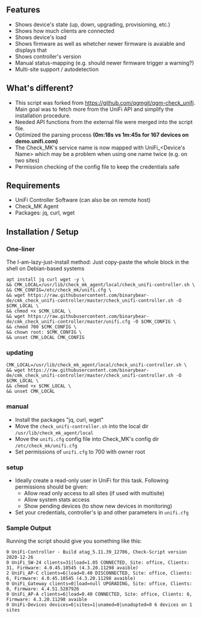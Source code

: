 ## Features
* Shows device's state (up, down, upgrading, provisioning, etc.)
* Shows how much clients are connected
* Shows device's load
* Shows firmware as well as whetcher newer firmware is avaiable and displays that
* Shows controller's version
* Manual status-mapping (e.g. should newer firmware trigger a warning?)
* Multi-site support / autodetection


## What's different?
* This script was forked from https://github.com/qgmgit/qgm-check_unifi. Main goal was to fetch more from the UniFi API and simplify the installation procedure.
* Needed API functions from the external file were merged into the script file.
* Optimized the parsing process **(0m:18s vs 1m:45s for 167 devices on demo.unifi.com)**
* The Check_MK's service name is now mapped with UniFi_<Device's Name> which may be a problem when using one name twice (e.g. on two sites)
* Permission checking of the config file to keep the credentials safe

## Requirements 
* UniFi Controller Software (can also be on remote host)
* Check_MK Agent
* Packages: jq, curl, wget

## Installation / Setup

### One-liner
The I-am-lazy-just-install method: Just copy-paste the whole block in the shell on Debian-based systems
```
apt install jq curl wget -y \
&& CMK_LOCAL=/usr/lib/check_mk_agent/local/check_unifi-controller.sh \
&& CMK_CONFIG=/etc/check_mk/unifi.cfg \
&& wget https://raw.githubusercontent.com/binarybear-de/cmk_check_unifi-controller/master/check_unifi-controller.sh -O $CMK_LOCAL \
&& chmod +x $CMK_LOCAL \
&& wget https://raw.githubusercontent.com/binarybear-de/cmk_check_unifi-controller/master/unifi.cfg -O $CMK_CONFIG \
&& chmod 700 $CMK_CONFIG \
&& chown root: $CMK_CONFIG \
&& unset CMK_LOCAL CMK_CONFIG
```

### updating
```
CMK_LOCAL=/usr/lib/check_mk_agent/local/check_unifi-controller.sh \
&& wget https://raw.githubusercontent.com/binarybear-de/cmk_check_unifi-controller/master/check_unifi-controller.sh -O $CMK_LOCAL \
&& chmod +x $CMK_LOCAL \
&& unset CMK_LOCAL
```

### manual
* Install the packages "jq, curl, wget"
* Move the ```check_unifi-controller.sh``` into the local dir ```/usr/lib/check_mk_agent/local``` 
* Move the ```unifi.cfg``` config file into Check_MK's config dir ```/etc/check_mk/unifi.cfg```
* Set permissions of ```unifi.cfg``` to 700 with owner root

### setup
* Ideally create a read-only user in UniFi for this task. Following permissions should be given:
  * Allow read only access to all sites (if used with multisite)
  * Allow system stats access
  * Show pending devices (to show new devices in monitoring)
* Set your credentials, controller's ip and other parameters in ```unifi.cfg```

### Sample Output

Running the script should give you something like this:
```
0 UniFi-Controller - Build atag_5.11.39_12706, Check-Script version 2020-12-26
0 UniFi_SW-24 clients=31|load=1.05 CONNECTED, Site: office, Clients: 31, Firmware: 4.0.45.10545 (4.3.20.11298 avaible)
2 UniFi_AP-C clients=6|load=0.40 DISCONNECTED, Site: office, Clients: 6, Firmware: 4.0.45.10545 (4.3.20.11298 avaible)
0 UniFi_Gateway clients=0|load=null UPGRADING, Site: office, Clients: 0, Firmware: 4.4.51.5287926
0 UniFi_AP-A clients=6|load=0.40 CONNECTED, Site: office, Clients: 6, Firmware: 4.3.20.11298 avaible
0 UniFi-Devices devices=6|sites=1|unamed=0|unadopted=0 6 devices on 1 sites
```
